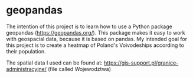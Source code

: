 # geopandas
The intention of this project is to learn how to use a Python package geopandas (https://geopandas.org/). This package makes it easy to work with geospacial data, because it is based on pandas.
My intended goal for this project is to create a heatmap of Poland's Voivodeships according to their population.

The spatial data I used can be found at:
https://gis-support.pl/granice-administracyjne/ (file called Wojewodztwa)
